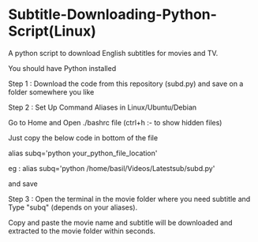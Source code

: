 # Subtitle-Downloading-Python-Script(Linux)
A python script to download English subtitles for movies and TV.


You should have Python installed

Step 1 : Download the code from this repository (subd.py) and save on a folder somewhere you like

Step 2 : Set Up Command Aliases in Linux/Ubuntu/Debian

  Go to Home and Open ./bashrc file (ctrl+h :- to show hidden files)

  Just copy the below code in bottom of the file 
   
   alias subq='python your_python_file_location' 
  
  eg : alias subq='python       /home/basil/Videos/Latestsub/subd.py'
  
  and save
  
  
  Step 3 : Open the terminal in the movie folder where you need subtitle and Type "subq" (depends on your aliases).
  
  Copy and paste the movie name and subtitle will be downloaded  and extracted to the movie folder within seconds.
